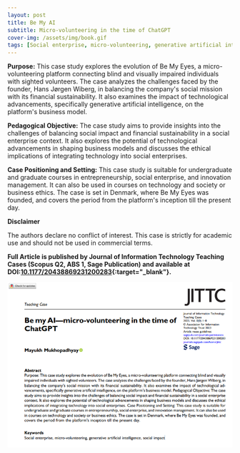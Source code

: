 ```yaml
---
layout: post
title: Be My AI
subtitle: Micro-volunteering in the time of ChatGPT
cover-img: /assets/img/book.gif
tags: [Social enterprise, micro-volunteering, generative artificial intelligence, social impact]
---
```


**Purpose:** This case study explores the evolution of Be My Eyes, a micro-volunteering platform connecting blind and visually impaired individuals with sighted volunteers. The case analyzes the challenges faced by the founder, Hans Jørgen Wiberg, in balancing the company's social mission with its financial sustainability. It also examines the impact of technological advancements, specifically generative artificial intelligence, on the platform's business model. 

**Pedagogical Objective:** The case study aims to provide insights into the challenges of balancing social impact and financial sustainability in a social enterprise context. It also explores the potential of technological advancements in shaping business models and discusses the ethical implications of integrating technology into social enterprises.

**Case Positioning and Setting:** This case study is suitable for undergraduate and graduate courses in entrepreneurship, social enterprise, and innovation management. It can also be used in courses on technology and society or business ethics. The case is set in Denmark, where Be My Eyes was founded, and covers the period from the platform's inception till the present day.

**Disclaimer**

The authors declare no conflict of interest. This case is strictly for academic use and should not be used in commercial terms. 

**Full Article is published by Journal of Information Technology Teaching Cases (Scopus Q2, ABS 1, Sage Publication) and available at DOI:[10.1177/20438869231200283](https://doi.org/10.1177/20438869231200283){:target="_blank"}.**

![](/assets/img/be_my_ai_jittc.PNG)
